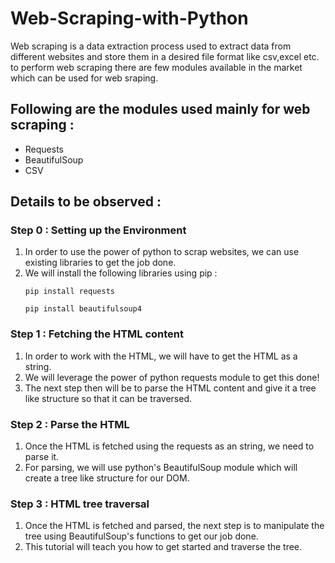 # Web-Scraping-with-Python
Web scraping is a data extraction process used to extract data from different websites and store them in a desired file format like csv,excel etc. 
to perform web scraping there are few modules available in the market which can be used for web sraping. 

## Following are the modules used mainly for web scraping : 
* Requests
* BeautifulSoup
* CSV


## Details to be observed : 

### Step 0 : Setting up the Environment 
<ol>
  <li> In order to use the power of python to scrap websites, we can use existing libraries to get the job done.
  <li> We will install the following libraries using pip :

``` 
pip install requests
```

``` 
pip install beautifulsoup4
```

    
</ol>


### Step 1 : Fetching the HTML content
<ol>
  <li> In order to work with the HTML, we will have to get the HTML as a string.
  <li> We will leverage the power of python requests module to get this done!
  <li> The next step then will be to parse the HTML content and give it a tree like structure so that it can be traversed.
</ol>

### Step 2 : Parse the HTML
<ol> 
  <li> Once the HTML is fetched using the requests as an string, we need to parse it.
  <li> For parsing, we will use python's BeautifulSoup module which will create a tree like structure for our DOM.
</ol>

### Step 3 : HTML tree traversal 
<ol> 
  <li> Once the HTML is fetched and parsed, the next step is to manipulate the tree using BeautifulSoup's functions to get our job done.
  <li> This tutorial will teach you how to get started and traverse the tree.
</ol>
